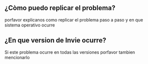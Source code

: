## ¿Còmo puedo replicar el problema?
porfavor explicanos como replicar el problema paso a paso y en que sistema operativo ocurre
## ¿En que version de Invie ocurre?
Si este problema ocurre en todas las versiones porfavor tambien mencionarlo
